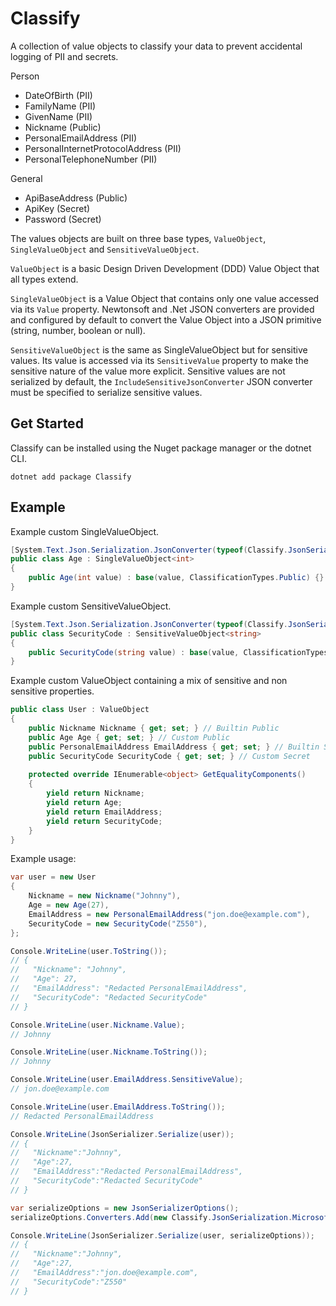 # Classify
A collection of value objects to classify your data to prevent accidental logging of PII and secrets.

Person
* DateOfBirth (PII)
* FamilyName (PII)
* GivenName (PII)
* Nickname (Public)
* PersonalEmailAddress (PII)
* PersonalInternetProtocolAddress (PII)
* PersonalTelephoneNumber (PII)

General
* ApiBaseAddress (Public)
* ApiKey (Secret)
* Password (Secret)

The values objects are built on three base types, `ValueObject`, `SingleValueObject` and `SensitiveValueObject`.

`ValueObject` is a basic Design Driven Development (DDD) Value Object that all types extend.

`SingleValueObject` is a Value Object that contains only one value accessed via its `Value` property. Newtonsoft and .Net JSON converters
are provided and configured by default to convert the Value Object into a JSON primitive (string, number, boolean or null).

`SensitiveValueObject` is the same as SingleValueObject but for sensitive values. Its value is accessed via its `SensitiveValue` property to make
the sensitive nature of the value more explicit. Sensitive values are not serialized by default, the `IncludeSensitiveJsonConverter` JSON converter
must be specified to serialize sensitive values.


## Get Started
Classify can be installed using the Nuget package manager or the dotnet CLI.
```
dotnet add package Classify
```

## Example

Example custom SingleValueObject.
```c#
[System.Text.Json.Serialization.JsonConverter(typeof(Classify.JsonSerialization.Microsoft.SingleValueObjectConverter))]
public class Age : SingleValueObject<int>
{
    public Age(int value) : base(value, ClassificationTypes.Public) {}
}
```

Example custom SensitiveValueObject.
```c#
[System.Text.Json.Serialization.JsonConverter(typeof(Classify.JsonSerialization.Microsoft.SingleValueObjectConverter))]
public class SecurityCode : SensitiveValueObject<string>
{
    public SecurityCode(string value) : base(value, ClassificationTypes.Secret) {}
}
```

Example custom ValueObject containing a mix of sensitive and non sensitive properties.
```c#
public class User : ValueObject
{
    public Nickname Nickname { get; set; } // Builtin Public
    public Age Age { get; set; } // Custom Public
    public PersonalEmailAddress EmailAddress { get; set; } // Builtin Sensitive PII
    public SecurityCode SecurityCode { get; set; } // Custom Secret
    
    protected override IEnumerable<object> GetEqualityComponents()
    {
        yield return Nickname;
        yield return Age;
        yield return EmailAddress;
        yield return SecurityCode;
    }
}
```

Example usage:
```c#
var user = new User
{
    Nickname = new Nickname("Johnny"),
    Age = new Age(27),
    EmailAddress = new PersonalEmailAddress("jon.doe@example.com"),
    SecurityCode = new SecurityCode("Z550"),
};

Console.WriteLine(user.ToString());
// {
//   "Nickname": "Johnny",
//   "Age": 27,
//   "EmailAddress": "Redacted PersonalEmailAddress",
//   "SecurityCode": "Redacted SecurityCode"
// }

Console.WriteLine(user.Nickname.Value);
// Johnny

Console.WriteLine(user.Nickname.ToString());
// Johnny

Console.WriteLine(user.EmailAddress.SensitiveValue);
// jon.doe@example.com

Console.WriteLine(user.EmailAddress.ToString());
// Redacted PersonalEmailAddress

Console.WriteLine(JsonSerializer.Serialize(user));
// {
//   "Nickname":"Johnny",
//   "Age":27,
//   "EmailAddress":"Redacted PersonalEmailAddress",
//   "SecurityCode":"Redacted SecurityCode"
// }

var serializeOptions = new JsonSerializerOptions();
serializeOptions.Converters.Add(new Classify.JsonSerialization.Microsoft.IncludeSensitiveValueObjectConverter());

Console.WriteLine(JsonSerializer.Serialize(user, serializeOptions));
// {
//   "Nickname":"Johnny",
//   "Age":27,
//   "EmailAddress":"jon.doe@example.com",
//   "SecurityCode":"Z550"
// }
```